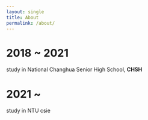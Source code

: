 ```yaml
---
layout: single
title: About
permalink: /about/
---
```


# 2018 ~ 2021
study in National Changhua Senior High School, **CHSH**
# 2021 ~
study in NTU csie
